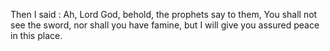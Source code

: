 Then I said : Ah, Lord God, behold, the prophets say to them, You shall not see the sword, nor shall you have famine, but I will give you assured peace in this place.
